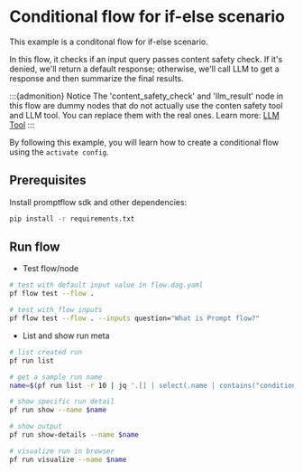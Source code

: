 # Conditional flow for if-else scenario

This example is a conditonal flow for if-else scenario.

In this flow, it checks if an input query passes content safety check. If it's denied, we'll return a default response; otherwise, we'll call LLM to get a response and then summarize the final results.

:::{admonition} Notice
The 'content_safety_check' and 'llm_result' node in this flow are dummy nodes that do not actually use the conten safety tool and LLM tool. You can replace them with the real ones. Learn more: [LLM Tool](https://microsoft.github.io/promptflow/reference/tools-reference/llm-tool.html)
:::

By following this example, you will learn how to create a conditional flow using the `activate config`.

## Prerequisites

Install promptflow sdk and other dependencies:
```bash
pip install -r requirements.txt
```

## Run flow

- Test flow/node
```bash
# test with default input value in flow.dag.yaml
pf flow test --flow .

# test with flow inputs
pf flow test --flow . --inputs question="What is Prompt flow?"
```

- List and show run meta
```bash
# list created run
pf run list

# get a sample run name
name=$(pf run list -r 10 | jq '.[] | select(.name | contains("conditional_flow_for_if_else")) | .name'| head -n 1 | tr -d '"')

# show specific run detail
pf run show --name $name

# show output
pf run show-details --name $name

# visualize run in browser
pf run visualize --name $name
```

